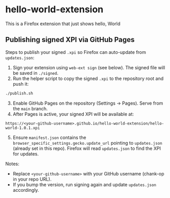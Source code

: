 # hello-world-extension
This is a Firefox extension that just shows hello, World

## Publishing signed XPI via GitHub Pages

Steps to publish your signed `.xpi` so Firefox can auto-update from `updates.json`:

1. Sign your extension using `web-ext sign` (see below). The signed file will be saved in `./signed`.
2. Run the helper script to copy the signed `.xpi` to the repository root and push it:

```bash
./publish.sh
```

3. Enable GitHub Pages on the repository (Settings → Pages). Serve from the `main` branch.
4. After Pages is active, your signed XPI will be available at:

```
https://<your-github-username>.github.io/hello-world-extension/hello-world-1.0.1.xpi
```

5. Ensure `manifest.json` contains the `browser_specific_settings.gecko.update_url` pointing to `updates.json` (already set in this repo). Firefox will read `updates.json` to find the XPI for updates.

Notes:
- Replace `<your-github-username>` with your GitHub username (chank-op in your repo URL).
- If you bump the version, run signing again and update `updates.json` accordingly.


